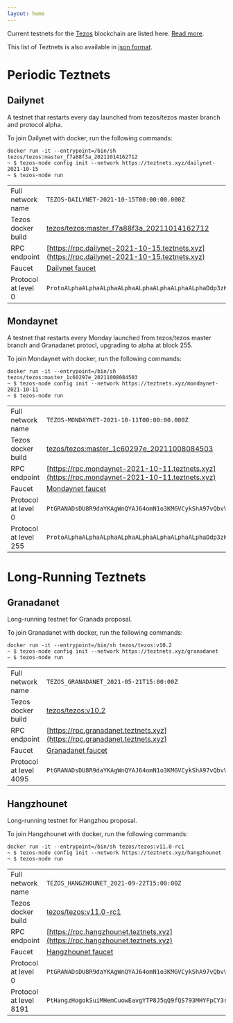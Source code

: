 ```yaml
---
layout: home
---
```


Current testnets for the [Tezos](https://tezos.com) blockchain are listed here. [Read more](about/).

This list of Teztnets is also available in [json format](https://teztnets.xyz/teztnets.json).

# Periodic Teztnets


## Dailynet
A testnet that restarts every day launched from tezos/tezos master branch and protocol alpha.

To join Dailynet with docker, run the following commands:

```
docker run -it --entrypoint=/bin/sh tezos/tezos:master_f7a88f3a_20211014162712
~ $ tezos-node config init --network https://teztnets.xyz/dailynet-2021-10-15
~ $ tezos-node run
```

| | |
|-------|---------------------|
| Full network name | `TEZOS-DAILYNET-2021-10-15T00:00:00.000Z` |
| Tezos docker build | [tezos/tezos:master_f7a88f3a_20211014162712](https://hub.docker.com/r/tezos/tezos/tags?page=1&ordering=last_updated&name=master_f7a88f3a_20211014162712) |
| RPC endpoint | [https://rpc.dailynet-2021-10-15.teztnets.xyz](https://rpc.dailynet-2021-10-15.teztnets.xyz) |
| Faucet | [Dailynet faucet](https://faucet.dailynet-2021-10-15.teztnets.xyz) |
| Protocol at level 0 |  `ProtoALphaALphaALphaALphaALphaALphaALphaALphaDdp3zK` |


## Mondaynet
A testnet that restarts every Monday launched from tezos/tezos master branch and Granadanet protocl, upgrading to alpha at block 255.

To join Mondaynet with docker, run the following commands:

```
docker run -it --entrypoint=/bin/sh tezos/tezos:master_1c60297e_20211008084503
~ $ tezos-node config init --network https://teztnets.xyz/mondaynet-2021-10-11
~ $ tezos-node run
```

| | |
|-------|---------------------|
| Full network name | `TEZOS-MONDAYNET-2021-10-11T00:00:00.000Z` |
| Tezos docker build | [tezos/tezos:master_1c60297e_20211008084503](https://hub.docker.com/r/tezos/tezos/tags?page=1&ordering=last_updated&name=master_1c60297e_20211008084503) |
| RPC endpoint | [https://rpc.mondaynet-2021-10-11.teztnets.xyz](https://rpc.mondaynet-2021-10-11.teztnets.xyz) |
| Faucet | [Mondaynet faucet](https://faucet.mondaynet-2021-10-11.teztnets.xyz) |
| Protocol at level 0 |  `PtGRANADsDU8R9daYKAgWnQYAJ64omN1o3KMGVCykShA97vQbvV` |
| Protocol at level 255 |  `ProtoALphaALphaALphaALphaALphaALphaALphaALphaDdp3zK` |



# Long-Running Teztnets


## Granadanet
Long-running testnet for Granada proposal.

To join Granadanet with docker, run the following commands:

```
docker run -it --entrypoint=/bin/sh tezos/tezos:v10.2
~ $ tezos-node config init --network https://teztnets.xyz/granadanet
~ $ tezos-node run
```

| | |
|-------|---------------------|
| Full network name | `TEZOS_GRANADANET_2021-05-21T15:00:00Z` |
| Tezos docker build | [tezos/tezos:v10.2](https://hub.docker.com/r/tezos/tezos/tags?page=1&ordering=last_updated&name=v10.2) |
| RPC endpoint | [https://rpc.granadanet.teztnets.xyz](https://rpc.granadanet.teztnets.xyz) |
| Faucet | [Granadanet faucet](https://faucet.tzalpha.net) |
| Protocol at level 4095 |  `PtGRANADsDU8R9daYKAgWnQYAJ64omN1o3KMGVCykShA97vQbvV` |


## Hangzhounet
Long-running testnet for Hangzhou proposal.

To join Hangzhounet with docker, run the following commands:

```
docker run -it --entrypoint=/bin/sh tezos/tezos:v11.0-rc1
~ $ tezos-node config init --network https://teztnets.xyz/hangzhounet
~ $ tezos-node run
```

| | |
|-------|---------------------|
| Full network name | `TEZOS_HANGZHOUNET_2021-09-22T15:00:00Z` |
| Tezos docker build | [tezos/tezos:v11.0-rc1](https://hub.docker.com/r/tezos/tezos/tags?page=1&ordering=last_updated&name=v11.0-rc1) |
| RPC endpoint | [https://rpc.hangzhounet.teztnets.xyz](https://rpc.hangzhounet.teztnets.xyz) |
| Faucet | [Hangzhounet faucet](https://faucet.hangzhounet.teztnets.xyz) |
| Protocol at level 0 |  `PtGRANADsDU8R9daYKAgWnQYAJ64omN1o3KMGVCykShA97vQbvV` |
| Protocol at level 8191 |  `PtHangzHogokSuiMHemCuowEavgYTP8J5qQ9fQS793MHYFpCY3r` |




